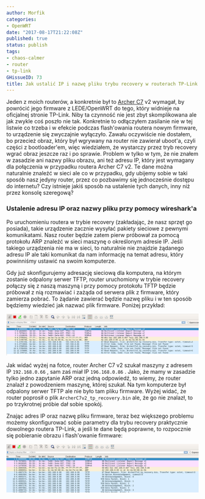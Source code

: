 ```yaml
---
author: Morfik
categories:
- OpenWRT
date: "2017-08-17T21:22:08Z"
published: true
status: publish
tags:
- chaos-calmer
- router
- tp-link
GHissueID: 73
title: Jak ustalić IP i nazwę pliku trybu recovery w routerach TP-Link
---
```


Jeden z moich routerów, a konkretnie był
to [Archer C7](http://www.tp-link.com/us/download/Archer-C7.html) v2 wymagał, by powrócić jego
firmware z LEDE/OpenWRT do tego, który widnieje na oficjalnej stronie TP-Link. Niby ta czynność nie
jest zbyt skomplikowana ale jak zwykle coś poszło nie tak. Konkretnie to odłączyłem zasilanie nie w
tej listwie co trzeba i w efekcie podczas flash'owania routera nowym firmware, to urządzenie się
zwyczajnie wyłączyło. Zawału oczywiście nie dostałem, bo przecież obraz, który był wgrywany na
router nie zawierał uboot'a, czyli części z bootloader'em, więc wiedziałem, że wystarczy przez tryb
recovery wgrać obraz jeszcze raz i po sprawie. Problem w tylko w tym, że nie znałem w zasadzie ani
nazwy pliku obrazu, ani też adresu IP, który jest wymagany dla połączenia w przypadku routera
Archer C7 v2. Te dane można naturalnie znaleźć w sieci ale co w przypadku, gdy ubijemy sobie w taki
sposób nasz jedyny router, przez co pozbawimy się jednocześnie dostępu do internetu? Czy istnieje
jakiś sposób na ustalenie tych danych, inny niż przez konsolę szeregową?

<!--more-->
### Ustalenie adresu IP oraz nazwy pliku przy pomocy wireshark'a

Po uruchomieniu routera w trybie recovery (zakładając, że nasz sprzęt go posiada), takie urządzenie
zacznie wysyłać pakiety sieciowe z pewnymi komunikatami. Nasz router będzie zatem pierw próbował za
pomocą protokołu ARP znaleźć w sieci maszynę o określonym adresie IP. Jeśli takiego urządzenia nie
ma w sieci, to naturalnie nie znajdzie żądanego adresu IP ale taki komunikat da nam informację na
temat adresu, który powinniśmy ustawić na swoim komputerze.

Gdy już skonfigurujemy adresację sieciową dla komputera, na którym zostanie odpalony serwer TFTP,
router uruchomiony w trybie recovery połączy się z naszą maszyną i przy pomocy protokołu TFTP
będzie próbował z nią rozmawiać i zażąda od serwera plik z firmware, który zamierza pobrać. To
żądanie zawierać będzie nazwę pliku i w ten sposób będziemy wiedzieć jak nazwać plik firmware.
Poniżej przykład:

![](/img/2017/08/001.tp-link-recovery-ip-nazwa-pliku-wireshark.png#huge)

Jak widać wyżej na fotce, router Archer C7 v2 szukał maszyny z adresem IP `192.168.0.66` , sam zaś
miał IP `196.168.0.86` . Jako, że mamy w zasadzie tylko jedno zapytanie ARP oraz jedną odpowiedź,
to wiemy, że router znalazł z powodzeniem maszynę, której szukał. Na tym komputerze był odpalony
serwer TFTP ale nie było tam pliku firmware. Wyżej widać, że router poprosił o plik
`ArcherC7v2_tp_recovery.bin` ale, że go nie znalazł, to po trzykrotnej próbie dał sobie spokój.

Znając adres IP oraz nazwę pliku firmware, teraz bez większego problemu możemy skonfigurować sobie
parametry dla trybu recovery praktycznie dowolnego routera TP-Link, a jeśli te dane będą poprawne,
to rozpocznie się pobieranie obrazu i flash'owanie firmware:

![](/img/2017/08/002.tp-link-recovery-ip-nazwa-pliku-wireshark.png#huge)

